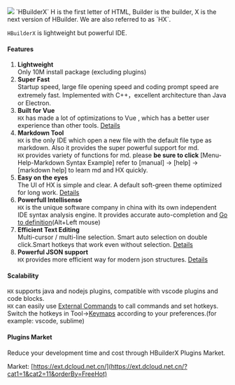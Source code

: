 <img src="download1.dcloud.net.cn/uploads/images/hbuilderx/icon/hbuilderx_icon@2x.png" style="text-align: center;"/>
`HBuilderX` H is the first letter of HTML, Builder is the builder, X is the next version of HBuilder. We are also referred to as `HX`.

`HBuilderX` is lightweight but powerful IDE.

#### Features
1. **Lightweight**
<br/>Only 10M install package (excluding plugins)
2. **Super Fast**
<br/>Startup speed, large file opening speed and coding prompt speed are extremely fast. Implemented with C++，excellent architecture than Java or Electron.
3. **Built for Vue**
<br/>`HX` has made a lot of optimizations to Vue , which has a better user experience than other tools.
	[Details](/Tutorial/Language/vue)
4. **Markdown Tool**
<br/>`HX` is the only IDE which open a new file with the default file type as markdown. Also it provides the super powerful support for md. 
<br/>`HX` provides variety of functions for md. please **be sure to click** [Menu-Help-Markdown Syntax Example] refer to [manual] -> [help] -> [markdown help] to learn md and HX quickly.
5. **Easy on the eyes**
<br/>The UI of HX is simple and clear. A default soft-green theme optimized for long work. [Details](/Tutorial/Other/health)
6. **Powerfull Intellisense**
<br/>`HX` is the unique software company in china with its own independent IDE syntax analysis engine. It provides accurate auto-completion and [Go to definition](/Tutorial/UserGuide/goto)(Alt+Left mouse)
7. **Efficient Text Editing**
<br/>Multi-cursor / multi-line selection. Smart auto selection on double click.Smart hotkeys that work even without selection. [Details](/Tutorial/UserGuide/selection)
8. **Powerful JSON support**
<br/>`HX` provides more efficient way for modern json structures. [Details](/Tutorial/Language/json)


#### Scalability
`HX` supports java and nodejs plugins, compatible with vscode plugins and code blocks.<br/>
`HX` can easily use [External Commands](/Tutorial/UserGuide/externalCommands) to call commands and set hotkeys.<br/>
Switch the hotkeys in Tool->[Keymaps](/Tutorial/keybindings) according to your preferences.(for example: vscode, sublime)

#### Plugins Market

Reduce your development time and cost through HBuilderX Plugins Market.

Market: [https://ext.dcloud.net.cn/](https://ext.dcloud.net.cn/?cat1=1&cat2=11&orderBy=FreeHot)
